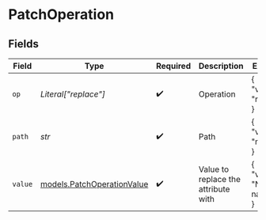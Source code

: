 # PatchOperation


## Fields

| Field                                                          | Type                                                           | Required                                                       | Description                                                    | Example                                                        |
| -------------------------------------------------------------- | -------------------------------------------------------------- | -------------------------------------------------------------- | -------------------------------------------------------------- | -------------------------------------------------------------- |
| `op`                                                           | *Literal["replace"]*                                           | :heavy_check_mark:                                             | Operation                                                      | {<br/>"value": "replace"<br/>}                                 |
| `path`                                                         | *str*                                                          | :heavy_check_mark:                                             | Path                                                           | {<br/>"value": "name"<br/>}                                    |
| `value`                                                        | [models.PatchOperationValue](../models/patchoperationvalue.md) | :heavy_check_mark:                                             | Value to replace the attribute with                            | {<br/>"value": "New name"<br/>}                                |